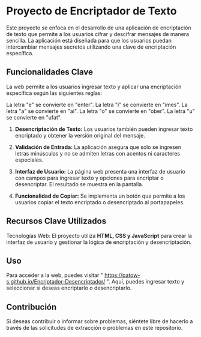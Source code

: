 # Proyecto de Encriptador de Texto

Este proyecto se enfoca en el desarrollo de una aplicación de encriptación de texto que permite a los usuarios cifrar y descifrar mensajes de manera sencilla. La aplicación está diseñada para que los usuarios puedan intercambiar mensajes secretos utilizando una clave de encriptación específica.

## Funcionalidades Clave
La web permite a los usuarios ingresar texto y aplicar una encriptación específica según las siguientes reglas:

La letra "e" se convierte en "enter".
La letra "i" se convierte en "imes".
La letra "a" se convierte en "ai".
La letra "o" se convierte en "ober".
La letra "u" se convierte en "ufat".

1. **Desencriptación de Texto:** Los usuarios también pueden ingresar texto encriptado y obtener la versión original del mensaje.

2. **Validación de Entrada:** La aplicación asegura que solo se ingresen letras minúsculas y no se admiten letras con acentos ni caracteres especiales.

3. **Interfaz de Usuario:** La página web presenta una interfaz de usuario con campos para ingresar texto y opciones para encriptar o desencriptar. El resultado se muestra en la pantalla.

4. **Funcionalidad de Copiar:** Se implementa un botón que permite a los usuarios copiar el texto encriptado o desencriptado al portapapeles.

## Recursos Clave Utilizados
Tecnologías Web: El proyecto utiliza **HTML, CSS y JavaScript** para crear la interfaz de usuario y gestionar la lógica de encriptación y desencriptación.

## Uso
Para acceder a la web, puedes visitar " https://patow-s.github.io/Encriptador-Desencriptador/ ". 
Aquí, puedes ingresar texto y seleccionar si deseas encriptarlo o desencriptarlo.

## Contribución
Si deseas contribuir o informar sobre problemas, siéntete libre de hacerlo a través de las solicitudes de extracción o problemas en este repositorio.
